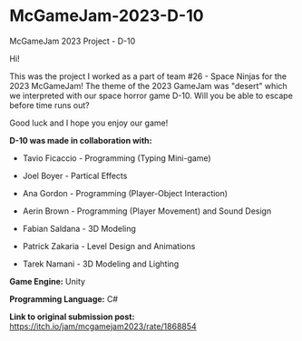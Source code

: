 # McGameJam-2023-D-10
McGameJam 2023 Project - D-10

Hi!

This was the project I worked as a part of team #26 - Space Ninjas for the 2023 McGameJam!
The theme of the 2023 GameJam was "desert" which we interpreted with our space horror game D-10. Will you be able to escape before time runs out?

Good luck and I hope you enjoy our game!

**D-10 was made in collaboration with:**

- Tavio Ficaccio - Programming (Typing Mini-game)

- Joel Boyer - Partical Effects

- Ana Gordon - Programming (Player-Object Interaction)

- Aerin Brown - Programming (Player Movement) and Sound Design

- Fabian Saldana - 3D Modeling

- Patrick Zakaria - Level Design and Animations

- Tarek Namani - 3D Modeling and Lighting


**Game Engine:** Unity

**Programming Language:** C#

**Link to original submission post:** https://itch.io/jam/mcgamejam2023/rate/1868854
